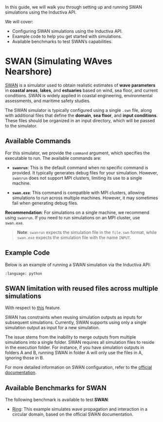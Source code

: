 In this guide, we will walk you through setting up and running SWAN simulations 
using the Inductiva API. 

We will cover:

- Configuring SWAN simulations using the Inductiva API.
- Example code to help you get started with simulations.
- Available benchmarks to test SWAN’s capabilities.

# SWAN (Simulating WAves Nearshore)

[SWAN](https://swanmodel.sourceforge.io/) is a simulator used to obtain 
realistic estimates of **wave parameters** in **coastal areas**, **lakes**, and 
**estuaries** based on wind, sea floor, and current conditions. SWAN is 
widely applied in coastal engineering, environmental assessments, and 
maritime safety studies.

The SWAN simulator is typically configured using a single `.swn` file, 
along with additional files that define the **domain**, **sea floor**, and **input conditions**. These files should be organized in an input directory, which 
will be passed to the simulator.

## Available Commands

For this simulator, we provide the `command` argument, which specifies the
executable to run. The available commands are:

- **`swanrun`**: This is the default command when no specific command is
 provided. It typically generates debug files for your simulation. However,
 `swanrun` does not support MPI clusters, limiting its use to a single machine.

- **`swan.exe`**: This command is compatible with MPI clusters, allowing
 simulations to run across multiple machines. However, it may sometimes fail
 when generating debug files.

**Recommendation**: For simulations on a single machine, we recommend using
`swanrun`. If you need to run simulations on an MPI cluster, use `swan.exe`.

> **Note**: `swanrun` expects the simulation file in the `file.swn` format, while
`swan.exe` expects the simulation file with the name `INPUT`.

## Example Code
Below is an example of running a SWAN simulation via the Inductiva API:

```{literalinclude} ../../inductiva/tests/test_simulators/swan/swan.py
:language: python
```

## SWAN limitation with reused files across multiple simulations

With respect to [this](https://tutorials.inductiva.ai/how_to/reuse-files.html)
feature.

SWAN has constraints when reusing simulation outputs as inputs for subsequent
simulations. Currently, SWAN supports using only a single simulation output as
input for a new simulation.

The issue stems from the inability to merge outputs from multiple simulations
into a single folder. SWAN requires all simulation files to reside in the
execution folder. For instance, if you have simulation outputs in folders A and
B, running SWAN in folder A will only use the files in A, ignoring those in B.

For more detailed information on SWAN configuration, refer to the [official documentation](https://swanmodel.sourceforge.io/).

## Available Benchmarks for SWAN

The following benchmark is available to test **SWAN**:

* [Ring](https://benchmarks.inductiva.ai/SWAN/ring/): This example simulates 
wave propagation and interaction in a circular domain, based on the 
official SWAN documentation.

